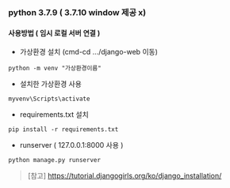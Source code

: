 ### python 3.7.9 ( 3.7.10  window 제공 x) 


#### 사용방법 ( 임시 로컬 서버 연결 )
  * 가상환경 설치 (cmd-cd .../django-web 이동)
  ```
  python -m venv "가상환경이름"
  ```
  * 설치한 가상환경 사용
  ```
  myvenv\Scripts\activate
  ```
  * requirements.txt 설치
  ```
  pip install -r requirements.txt
  ```
  * runserver ( 127.0.0.1:8000 사용 )
  ```
  python manage.py runserver
  ```
  
 > [참고] https://tutorial.djangogirls.org/ko/django_installation/
